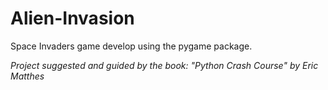 # Alien-Invasion

Space Invaders game develop using the pygame package.

*Project suggested and guided by the book: "Python Crash Course" by Eric Matthes*

